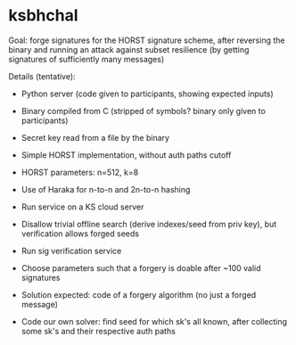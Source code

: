 # ksbhchal

Goal: forge signatures for the HORST signature scheme, after reversing
the binary and running an attack against subset resilience (by getting
signatures of sufficiently many messages)

Details (tentative):

* Python server (code given to participants, showing expected inputs)

* Binary compiled from C (stripped of symbols? binary only given to
  participants)

* Secret key read from a file by the binary

* Simple HORST implementation, without auth paths cutoff

* HORST parameters: n=512, k=8

* Use of Haraka for n-to-n and 2n-to-n hashing

* Run service on a KS cloud server

* Disallow trivial offline search (derive indexes/seed from priv key),
  but verification allows forged seeds

* Run sig verification service

* Choose parameters such that a forgery is doable after ~100 valid signatures

* Solution expected: code of a forgery algorithm (no just a forged message)

* Code our own solver: find seed for which sk's all known, after collecting some sk's and their respective auth paths
